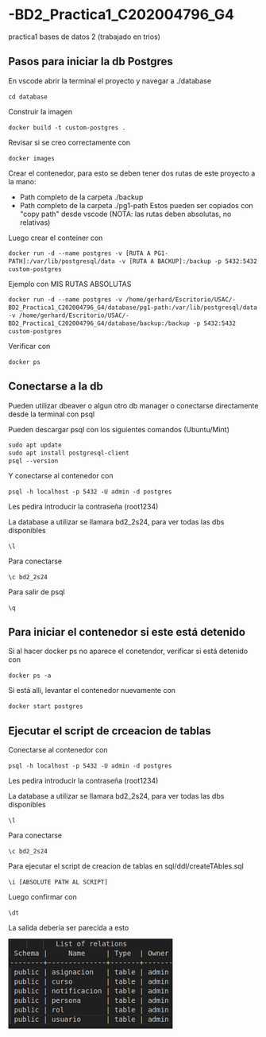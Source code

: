 # -BD2_Practica1_C202004796_G4
practica1 bases de datos 2 (trabajado en trios)

## Pasos para iniciar la db Postgres
En vscode abrir la terminal el proyecto y navegar a ./database

`cd database`

Construir la imagen 

`docker build -t custom-postgres .`

Revisar si se creo correctamente con 

`docker images`

Crear el contenedor, para esto se deben tener dos rutas de este proyecto a la mano:
- Path completo de la carpeta ./backup
- Path completo de la carpeta ./pg1-path
Estos pueden ser copiados con "copy path" desde vscode (NOTA: las rutas deben absolutas, no relativas)

Luego crear el conteiner con
```
docker run -d --name postgres -v [RUTA A PG1-PATH]:/var/lib/postgresql/data -v [RUTA A BACKUP]:/backup -p 5432:5432 custom-postgres
```

Ejemplo con MIS RUTAS ABSOLUTAS
```
docker run -d --name postgres -v /home/gerhard/Escritorio/USAC/-BD2_Practica1_C202004796_G4/database/pg1-path:/var/lib/postgresql/data -v /home/gerhard/Escritorio/USAC/-BD2_Practica1_C202004796_G4/database/backup:/backup -p 5432:5432 custom-postgres
```

Verificar con 

`docker ps`

## Conectarse a la db
Pueden utilizar dbeaver o algun otro db manager o conectarse directamente desde la terminal con psql

Pueden descargar psql con los siguientes comandos (Ubuntu/Mint)
```
sudo apt update
sudo apt install postgresql-client
psql --version
```
Y conectarse al contenedor con 

`psql -h localhost -p 5432 -U admin -d postgres`

Les pedira introducir la contraseña (root1234)

La database a utilizar se llamara bd2_2s24, para ver todas las dbs disponibles

`\l`

Para conectarse

`\c bd2_2s24`

Para salir de psql

`\q`

## Para iniciar el contenedor si este está detenido
Si al hacer docker ps no aparece el conetendor, verificar si está detenido con 

`docker ps -a`

Si está alli, levantar el contenedor nuevamente con 

`docker start postgres`

## Ejecutar el script de crceacion de tablas 
Conectarse al contenedor con 

`psql -h localhost -p 5432 -U admin -d postgres`

Les pedira introducir la contraseña (root1234)

La database a utilizar se llamara bd2_2s24, para ver todas las dbs disponibles

`\l`

Para conectarse

`\c bd2_2s24`

Para ejecutar el script de creacion de tablas en sql/ddl/createTAbles.sql

`\i [ABSOLUTE PATH AL SCRIPT]`

Luego confirmar con

`\dt`

La salida deberia ser parecida a esto

![](./assets/tableList.png)
